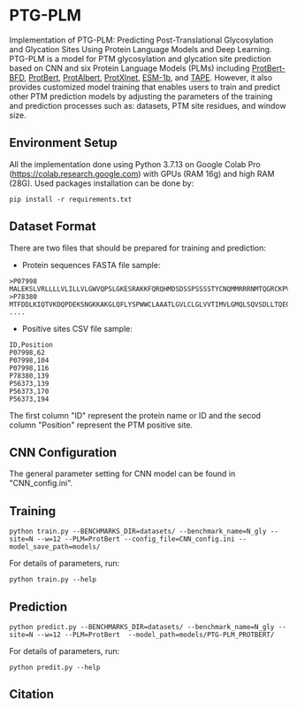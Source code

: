 # PTG-PLM
Implementation of PTG-PLM: Predicting Post-Translational Glycosylation and Glycation Sites Using Protein Language Models and Deep Learning. PTG-PLM is a model for PTM glycosylation and glycation site prediction based on CNN and six Protein Language Models (PLMs) including [ProtBert-BFD](https://github.com/agemagician/ProtTrans), [ProtBert](https://github.com/agemagician/ProtTrans), [ProtAlbert](https://github.com/agemagician/ProtTrans), [ProtXlnet](https://github.com/agemagician/ProtTrans), [ESM-1b](https://github.com/facebookresearch/esm), and [TAPE](https://github.com/songlab-cal/tape). However, it also provides customized model training that enables users to train and predict other PTM prediction models by adjusting the parameters of the training and prediction processes such as: datasets, PTM site residues, and window size.
## Environment Setup
All the implementation done using Python 3.7.13 on Google Colab Pro (https://colab.research.google.com) with GPUs (RAM 16g) and high RAM (28G). Used packages installation can be done by:
``` 
pip install -r requirements.txt
```
## Dataset Format
There are two files that should be prepared for training and prediction:
* Protein sequences FASTA file sample:
```
>P07998
MALEKSLVRLLLLVLILLVLGWVQPSLGKESRAKKFQRQHMDSDSSPSSSSTYCNQMMRRRNMTQGRCKPVNTFVHEPLVDVQNVCFQEKVTCKNGQGNCYKSNSSMHITDCRLTNGSRYPNCAYRTSPKERHIIVACEGSPYVPVHFDASVEDST
>P78380
MTFDDLKIQTVKDQPDEKSNGKKAKGLQFLYSPWWCLAAATLGVLCLGLVVTIMVLGMQLSQVSDLLTQEQANLTHQKKKLEGQISARQQAEEASQESENELKEMIETLARKLNEKSKEQMELHHQNLNLQETLKRVANCSAPCPQDWIWHGENCYLFSSGSFNWEKSQEKCLSLDAKLLKINSTADLDFIQQAISYSSFPFWMGLSRRNPSYPWLWEDGSPLMPHLFRVRGAVSQTYPSGTCAYIQRGAVYAENCILAAFSICQKKANLRAQ
....
```
* Positive sites CSV file sample:
```
ID,Position
P07998,62
P07998,104
P07998,116
P78380,139
P56373,139
P56373,170
P56373,194
```
The first column "ID" represent the protein name or ID and the secod column "Position" represent the PTM positive site.
## CNN Configuration
The general parameter setting for CNN model can be found in "CNN_config.ini".
## Training
```
python train.py --BENCHMARKS_DIR=datasets/ --benchmark_name=N_gly --site=N --w=12 --PLM=ProtBert --config_file=CNN_config.ini --model_save_path=models/
```
For details of parameters, run:
```
python train.py --help
```
## Prediction
```
python predict.py --BENCHMARKS_DIR=datasets/ --benchmark_name=N_gly --site=N --w=12 --PLM=ProtBert  --model_path=models/PTG-PLM_PROTBERT/
```
For details of parameters, run:
```
python predit.py --help
```
## Citation

